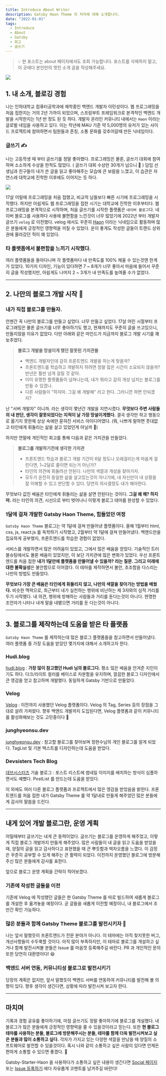 ```yaml
---
title: Introduce About Writer
description: Gatsby Haon Theme 의 저자에 대해 소개합니다.
date: "2022-01-01"
tags:
  - Introduce
  - About
  - Gatsby
  - 회고
  - 글쓰기
---
```


> 💡 현 포스트는 about 페이지에서도 조회 가능합니다. 포스트를 삭제하지 말고, 이 곳에다 본인만의 멋진 소개 글을 작성해주세요.

![](./theme.png)

## 1. 내 소개, 블로깅 경험

나는 인하대학교 컴퓨터공학과에 재학중인 백엔드 개발자 이민성이다. 웹 프로그래밍을 처음 접한지는 거의 2년 가까이 되었으며, 스프링부트 프레임워크로 본격적인 백엔드 개발을 시작한지는 1년 반 정도 된 듯 하다. 개발자 온라인 커뮤니티 내에서는 `Haon` 이라는 글로벌 네임을 사용하고 있다. 이는 작년에 MAU 기준 약 5,000명의 유저가 있는 사이드 프로젝트에 참여하면서 팀원들과 존칭, 소통 문화를 갖추어갈때 만든 닉네임이다.

### 글쓰기 ✍️

나는 고등학생 때 부터 글쓰기를 정말 좋아했다. 프로그래밍은 몰론, 글쓰기 대회에 참여하며 소소하게 수상을 한적도 많았다. ( 글쓰기 대회 수상만 30개가 넘으니 🤔 ) 담임 선생님과 친구들이 내가 쓴 글을 읽고 좋아해주는 모습에 큰 보람을 느꼈고, 이 습관은 자연스레 대학교에 진학한 이후에도 이어지는 듯 하다.

![](./thend.png)

17살 어릴때 프로그래밍을 처음 접했고, 비교적 남들보다 빠른 시기에 프로그래밍을 시작했다. 하지만 아쉽게도 웹 프로그래밍을 접한 시기는 대학교에 진학한 이후부터다. 웹 프로그래밍을 본격적으로 시작하며, 처음 글쓰기를 시작한 플랫폼은 `네이버 블로그`다. 네이버 블로그를 사용하다 사용에 불편함을 느낀것이 너무 많았기에 2022년 부터 개발자 글쓰기 `velog` 로 이전했다. velog 에서도 꾸준히 [Haon](https://velog.io/@msung99/posts) 이라는 닉네임으로 활동하며 많은 분들에게 긍정적인 영향력을 끼칠 수 있었다. 운이 좋게도 작성한 글들이 트랜드 상위권에 올라갔던 적이 꽤 있었다.

### 타 플랫폼에서 불편함을 느끼기 시작했다.

여러 플랫폼들을 돌아다니며 각 플랫폼마다 내 만족도를 100% 채울 수 있는것엔 한계가 있었다. 10가지 디자인, 기능이 있다하면 7 ~ 8개가 너무 좋아서 마음에 들어서 꾸준히 글을 작성했지만, 아쉽게도 나머지 2 ~ 3개가 내 만족도를 높여줄 수가 없었다.

---

## 2. 나만의 블로그 개발 시작 🚀

### 내가 직접 블로그를 만들자.

언젠간 꼭 나만의 블로그를 만들고 싶었다. 너무 만들고 싶었다. 17살 어린 시절부터 프로그래밍은 몰론 글쓰기를 너무 좋아하기도 했고, 현재까지도 꾸준히 글을 쓰고있으니, 만들지않을 이유가 없었다. 다만 아래와 같은 마인드가 지금까지 블로그 개발 시기를 꽤 늦추었다.

> **블로그 개발을 망설이게 했던 잘못된 가치관들**
>
> - 백엔드 개발자인데 감히 프론트엔드 개발을 하는게 맞을까?
> - 프론트엔드를 학습하고 개발하지 하려면 정말 많은 시간이 소요되지 않을까? 반년은 훨씬 넘게 걸릴 것 같아.
> - 이미 유명한 플랫폼들이 넘쳐나는데, 내가 뭐라고 감히 개성 넘치는 블로그를 만들 수 있겠나.
> - 다른 사람들이 "하지마. 그걸 왜 개발해" 라고 한다. 그러니깐 하면 안되겠지?

난 "서버 개발자" 이니까. 라는 생각이 몇년간 개발을 지연시켰다. **무엇보다 주변 사람들의 내 판단, 생각이 잘못되었다는 지적이 날 가장 망설이게했다.** 결국 생각만 하고 행동으로 옮기지 못한체 상상 속에만 묻혀진 서비스 아이디어였다. (뭐, 나쁘게 말하면 줏대없고 타인에게 휘둘리는 삶을 살고 있었던게 아닐까 🤔)

하지만 연말에 개인적인 회고를 통해 다음과 같은 가치관을 만들었다.

> **블로그를 개발하기전에 생각한 가치관**
>
> - 프론트엔드 학습과 블로그 개발 기간이 6달 정도나 오래걸리는게 마음게 걸린다면, 1~2달로 줄이면 되는거 아닌가?
> - 타인의 의견에 휘둘려선 안된다. 나만의 색깔과 개성을 찾아가자.
> - 모두가 온전히 동일한 삶을 살고있는것이 아니기에, 내 자신만이 내 상황을 잘 이해할 수 있고 판단할 수 있다. 당연히 의사결정도 내가 해야한다.

무엇보다 값진 배움은 타인에게 휘둘리는 삶을 살면 안된다는 것이다. **그걸 왜 해? 하지마.** 라는 타인의 의견, 시선으로 부터 벗어나니 이렇게 블로그 테마를 완성할 수 있었다.

### 1달에 걸쳐 개발한 Gatsby Haon Theme, 힘들었던 여정

`Gatsby Haon Theme` 블로그는 약 1달에 걸쳐 만들어낸 플랫폼이다. 올해 1월부터 html, css, js, react.js 를 독학하기 시작했고, 2월부터 약 1달에 걸쳐 만들어냈다. 백엔드만을 집요하게 공부했지, 프론트엔드를 학습한 경험이 없었다.

서비스를 개발하면서 많은 어려움이 있었고, 그에서 많은 배움을 얻었다. 기술적인 트러블슈팅에서도 몰론 배움이 있었지만, 이 보단 가치관에 많은 변화가 있었다. 우선 프론트엔드를 처음 접한 **내가 1달만에 플랫폼을 만들어낼 수 있을까? 라는 질문. 그리고 미래에 대한 불확실성**은 불안함으로 이어졌다. 이 테마를 제작하면서 불안, 초조함을 다스리는 나만의 방법도 만들었다.

**무엇보다 가장 큰 배움은 타인에게 휘둘리지 않고, 나만의 색깔을 찾아가는 방법을 배웠다.** 비슷한 맥락으로, 최근부터 내가 실천하는 행위에 비난하는 제 3자와의 심적 거리를 두기 사작했다. 내 의견, 행위에 방해하는 사람들과 거리를 둔다는것이 아니다. 현명한 조언자가 나타나 내게 말을 내뱉으면 거리를 둔 다는것이 아니다.

---

## 3. 블로그를 제작하는데 도움을 받은 타 플랫폼

`Gatsby Haon Theme` 를 제작하는데 많은 블로그 플랫폼들을 참고하면서 만들어냈다. 여러 플랫폼 중 가장 도움을 받았던 몇가지에 대해서 소개하고자 한다.

### Hudi.blog

[hudi.blog](https://hudi.blog/) : **가장 많이 참고했던 Hudi 님의 블로그다.**
평소 많은 배움을 안겨준 지인이기도 하다.
다크/라이트 컬러를 베이스로 차분함을 유지하며, 깔끔한 블로그 디자인에서 큰 영감을 얻고 참고하며 개발했다.
동일하게 Gatsby 기반으로 만들었다.

### Velog

[Velog](https://velog.io/) : 이전까지 사용했던 Velog 플랫폼이다. Velog 의 Tag, Series
등의 장점을 그대로 살려 가져왔다. 향후 백엔드 개발까지 도입된다면, Velog 플랫폼과 같이 커뮤니티를 활성화해보는 것도 고민중이다 🤔

### junghyeonsu.dev

[junghyeonsu.dev](https://junghyeonsu.com/) : 참고할 블로그를 찾아보며 정현수님의 개인 블로그를 알게 되었다. TagList 및 기본 텍스트를 디자인하는데 도움을 받았다.

### Devsisters Tech Blog

[데브시스터즈](https://tech.devsisters.com/) 기술 블로그 : 포스트 리스트에 썸네일 이미지를 배치하는 방식이 심플하면서도 예뻤다. PostList 를 만드는데 도움을 받았다.

이 외에도 여러 다른 블로그 플랫폼과 프로젝트에서 많은 영감을 받았음을 밝힌다.
프론트엔드를 처음 접한 내가 Gatsby Theme 를 약 1달내로 만들게 해주었던 많은 분들에게 감사의 말씀을 드린다.

---

## 내게 있어 개발 블로그란, 운영 게획

어릴때부터 글쓰기는 내게 큰 동력이었다. 글쓰기는 블로그를 운영하게 해주었고, 이렇게 직접 블로그 개발까지 만들게 해주었다.
많은 사람들이 내 글을 읽고 도움을 받았을 때, 양질의 글을 읽고 감사하다고 표현했을 때 큰 뿌듯함과 벅차오름을 느꼈다. 이 감정은 꾸준히 공부할 수 있게 해주는 큰 활력이 되었다.
이전까지 운영했던 블로그에 방문해주신 많은 분들에게 감사를 표한다.

앞으로 블로그 운영 계획을 간략히 적어보겠다.

### 기존에 작성한 글들을 이전

기존에 Velog 에 작성했던 글들은 현 Gatsby Theme 를 따로 빌드하여 새롭게 블로그를 개설한 후 옮겨놓을 예정이다.
곧 글들을 새롭게 이전할 예정이니, 내 블로그에서 조만간 확인 가능하다.

### 많은 분들과 함께 Gatsby Theme 블로그를 발전시키자 💪

나는 앞서 말했듯이 프론트엔드가 전문 분야가 아니다. 이 테마에는 아직 찾지못한 버그, 개선사항들이 수두룩할 것이다.
아직 많이 부족하지만, 이 테마로 블로그를 개설하고 싶거나 함께 발전시켜볼 분들은 Issue 를 마음껏 등록해주길 바란다. PR 과 개인적인 문의 또한 당연히 대환영이다! 😆

### 백엔드 서버 연동, 커뮤니티성 블로그로 발전시키기

당장의 계획은 없지만, 앞서 말했듯이 백엔드 서버를 연동하여 커뮤니티를 발전해 볼 의향이 있다. 향후 생각이 생긴다면, 상황에 따라 발전시켜 보고자 한다.

---

## 마치며

기록과 경험 공유를 좋아하기에, 마침 글쓰기도 정말 좋아하기에 블로그를 개설했다. 내 블로그가 많은 분들에게 긍정적인 영향력을 줄 수 있을것이라고 믿는다.
또한 **현 블로그 테마를 사용하는 분들, 블로그에 방문해주시는 분들, 테마를 함께 더욱 발전시켜보고 싶은 분들과 많이 소통하고 싶다.**
각자가 가지고 있는 다양한 색깔을 만났을 때 양질의 소프트웨어로 발전할 수 있을것이다.
혹시 나와 같이 소통하고 싶은 사람이 있다면 언제든 편하게 소통할 수 있으면 좋겠다. 🙂

Gatsby-Starter-Haon 을 사용하다가 소통하고 싶은 내용이 생긴다면
[Social 페이지](https://gatsby-starter-haon.netlify.app/community/) 또는 [Issue 등록하기](https://github.com/msung99/Gatsby-Starter-Haon/issues/1) 에다 자유롭게 코멘트를 남겨주길 바란다!
